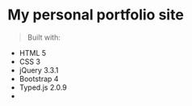 # My personal portfolio site

> Built with:
- HTML 5
- CSS 3
- jQuery 3.3.1
- Bootstrap 4
- Typed.js 2.0.9
- 

